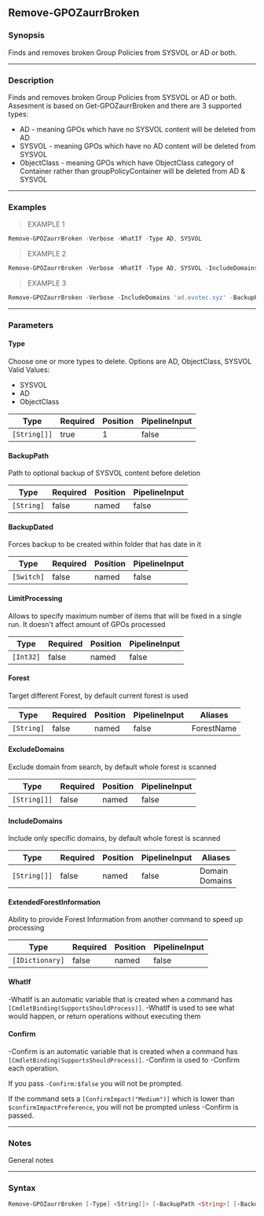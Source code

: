 Remove-GPOZaurrBroken
---------------------

### Synopsis
Finds and removes broken Group Policies from SYSVOL or AD or both.

---

### Description

Finds and removes broken Group Policies from SYSVOL or AD or both. Assesment is based on Get-GPOZaurrBroken and there are 3 supported types:
- AD - meaning GPOs which have no SYSVOL content will be deleted from AD
- SYSVOL - meaning GPOs which have no AD content will be deleted from SYSVOL
- ObjectClass - meaning GPOs which have ObjectClass category of Container rather than groupPolicyContainer will be deleted from AD & SYSVOL

---

### Examples
> EXAMPLE 1

```PowerShell
Remove-GPOZaurrBroken -Verbose -WhatIf -Type AD, SYSVOL
```
> EXAMPLE 2

```PowerShell
Remove-GPOZaurrBroken -Verbose -WhatIf -Type AD, SYSVOL -IncludeDomains 'ad.evotec.pl' -LimitProcessing 2
```
> EXAMPLE 3

```PowerShell
Remove-GPOZaurrBroken -Verbose -IncludeDomains 'ad.evotec.xyz' -BackupPath $Env:UserProfile\Desktop\MyBackup1 -WhatIf -Type AD, SYSVOL
```

---

### Parameters
#### **Type**
Choose one or more types to delete. Options are AD, ObjectClass, SYSVOL
Valid Values:

* SYSVOL
* AD
* ObjectClass

|Type        |Required|Position|PipelineInput|
|------------|--------|--------|-------------|
|`[String[]]`|true    |1       |false        |

#### **BackupPath**
Path to optional backup of SYSVOL content before deletion

|Type      |Required|Position|PipelineInput|
|----------|--------|--------|-------------|
|`[String]`|false   |named   |false        |

#### **BackupDated**
Forces backup to be created within folder that has date in it

|Type      |Required|Position|PipelineInput|
|----------|--------|--------|-------------|
|`[Switch]`|false   |named   |false        |

#### **LimitProcessing**
Allows to specify maximum number of items that will be fixed in a single run. It doesn't affect amount of GPOs processed

|Type     |Required|Position|PipelineInput|
|---------|--------|--------|-------------|
|`[Int32]`|false   |named   |false        |

#### **Forest**
Target different Forest, by default current forest is used

|Type      |Required|Position|PipelineInput|Aliases   |
|----------|--------|--------|-------------|----------|
|`[String]`|false   |named   |false        |ForestName|

#### **ExcludeDomains**
Exclude domain from search, by default whole forest is scanned

|Type        |Required|Position|PipelineInput|
|------------|--------|--------|-------------|
|`[String[]]`|false   |named   |false        |

#### **IncludeDomains**
Include only specific domains, by default whole forest is scanned

|Type        |Required|Position|PipelineInput|Aliases           |
|------------|--------|--------|-------------|------------------|
|`[String[]]`|false   |named   |false        |Domain<br/>Domains|

#### **ExtendedForestInformation**
Ability to provide Forest Information from another command to speed up processing

|Type           |Required|Position|PipelineInput|
|---------------|--------|--------|-------------|
|`[IDictionary]`|false   |named   |false        |

#### **WhatIf**
-WhatIf is an automatic variable that is created when a command has ```[CmdletBinding(SupportsShouldProcess)]```.
-WhatIf is used to see what would happen, or return operations without executing them
#### **Confirm**
-Confirm is an automatic variable that is created when a command has ```[CmdletBinding(SupportsShouldProcess)]```.
-Confirm is used to -Confirm each operation.

If you pass ```-Confirm:$false``` you will not be prompted.

If the command sets a ```[ConfirmImpact("Medium")]``` which is lower than ```$confirmImpactPreference```, you will not be prompted unless -Confirm is passed.

---

### Notes
General notes

---

### Syntax
```PowerShell
Remove-GPOZaurrBroken [-Type] <String[]> [-BackupPath <String>] [-BackupDated] [-LimitProcessing <Int32>] [-Forest <String>] [-ExcludeDomains <String[]>] [-IncludeDomains <String[]>] [-ExtendedForestInformation <IDictionary>] [-WhatIf] [-Confirm] [<CommonParameters>]
```
